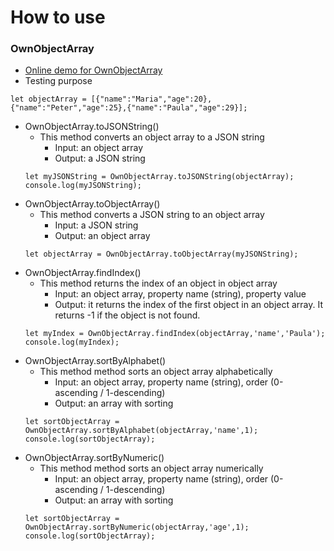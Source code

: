 # How to use
### OwnObjectArray
* [Online demo for OwnObjectArray](https://codepen.io/khois/pen/aqRdqz)
* Testing purpose
```
let objectArray = [{"name":"Maria","age":20},{"name":"Peter","age":25},{"name":"Paula","age":29}];
```
* OwnObjectArray.toJSONString()
    * This method converts an object array to a JSON string
        * Input: an object array
        * Output: a JSON string
    ```
    let myJSONString = OwnObjectArray.toJSONString(objectArray);   
    console.log(myJSONString);
    ```
* OwnObjectArray.toObjectArray()
    * This method converts a JSON string to an object array
        * Input: a JSON string
        * Output: an object array
    ```
    let objectArray = OwnObjectArray.toObjectArray(myJSONString);
    ```
* OwnObjectArray.findIndex()
    * This method returns the index of an object in object array
        * Input: an object array, property name (string), property value
        * Output: it returns the index of the first object in an object array. It returns -1 if the object is not found. 
    ```
    let myIndex = OwnObjectArray.findIndex(objectArray,'name','Paula');   
    console.log(myIndex);
    ```
* OwnObjectArray.sortByAlphabet()
    * This method method sorts an object array alphabetically
        * Input: an object array, property name (string), order (0-ascending / 1-descending)
        * Output: an array with sorting
    ```
    let sortObjectArray = OwnObjectArray.sortByAlphabet(objectArray,'name',1);
    console.log(sortObjectArray);
    ```
* OwnObjectArray.sortByNumeric()
   * This method method sorts an object array numerically
       * Input: an object array, property name (string), order (0-ascending / 1-descending)
       * Output: an array with sorting
   ```
   let sortObjectArray = OwnObjectArray.sortByNumeric(objectArray,'age',1);
   console.log(sortObjectArray);
   ```